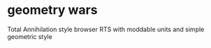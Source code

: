 # geometry wars
Total Annihilation style browser RTS with moddable units and simple geometric style
